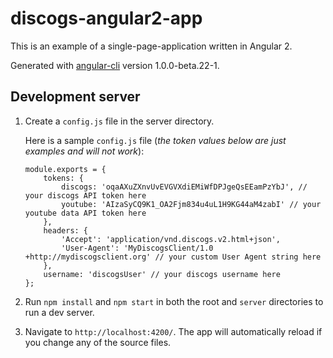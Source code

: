 # discogs-angular2-app

This is an example of a single-page-application written in Angular 2.


Generated with [angular-cli](https://github.com/angular/angular-cli) version 1.0.0-beta.22-1.

## Development server
1. Create a `config.js` file in the server directory.

   Here is a sample `config.js` file (*the token values below are just examples and will not work*):
   
   ```
   module.exports = {
       tokens: {
           discogs: 'oqaAXuZXnvUvEVGVXdiEMiWfDPJgeQsEEamPzYbJ', // your discogs API token here
           youtube: 'AIzaSyCQ9K1_OA2Fjm834u4uL1H9KG44aM4zabI' // your youtube data API token here
       },
       headers: {
           'Accept': 'application/vnd.discogs.v2.html+json',
           'User-Agent': 'MyDiscogsClient/1.0 +http://mydiscogsclient.org' // your custom User Agent string here
       },
       username: 'discogsUser' // your discogs username here
   };
   ```
2. Run `npm install` and `npm start` in both the root and `server` directories to run a dev server.
3. Navigate to `http://localhost:4200/`. The app will automatically reload if you change any of the source files.

